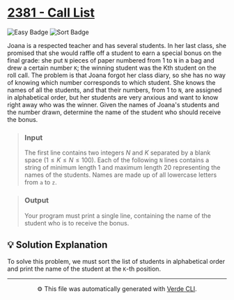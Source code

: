 # [2381 - Call List](https://www.beecrowd.com.br/repository/UOJ_2381_en.html)

<p>
	<img alt="Easy Badge" src="https://img.shields.io/badge/Easy-%231a7f37?style=for-the-badge">
	<img alt="Sort Badge" src="https://img.shields.io/badge/Sort-%238250df?style=for-the-badge">
</p>

Joana is a respected teacher and has several students. In her last class, she promised that she would raffle off a student to earn a special bonus on the final grade: she put `N` pieces of paper numbered from 1 to `N` in a bag and drew a certain number `K`; the winning student was the Kth student on the roll call.
The problem is that Joana forgot her class diary, so she has no way of knowing which number corresponds to which student. She knows the names of all the students, and that their numbers, from 1 to `N`, are assigned in alphabetical order, but her students are very anxious and want to know right away who was the winner.
Given the names of Joana's students and the number drawn, determine the name of the student who should receive the bonus.

> ### Input
> The first line contains two integers $N$ and $K$ separated by a blank space $(1 ≤ K ≤ N ≤ 100)$. Each of the following `N` lines contains a string of minimum length 1 and maximum length 20 representing the names of the students. Names are made up of all lowercase letters from `a` to `z`.

> ### Output
> Your program must print a single line, containing the name of the student who is to receive the bonus.

## 💡 Solution Explanation
To solve this problem, we must sort the list of students in alphabetical order and print the name of the student at the `K`-th position.

---
<p align="center">
	⚙️ This file was automatically generated with <a href="https://github.com/andreeluis/verde-cli">Verde CLI</a>.
</p>
